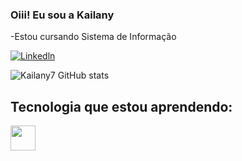 ### Oiii! Eu sou a Kailany
-Estou cursando Sistema de Informação

[![Linkedln](https://img.shields.io/badge/LinkedIn-0077B5?style=for-the-badge&logo=linkedin&logoColor=white)](https://www.linkedin.com/in/kailany-silva-21059b206)

![Kailany7 GitHub stats](https://github-readme-stats.vercel.app/api?username=Kailany7&show_icons=true&theme=dracula)

## Tecnologia que estou aprendendo:
<img loading="lazy" src="https://cdn.jsdelivr.net/gh/devicons/devicon/icons/java/java-original.svg" width="40" height="40"/> 


